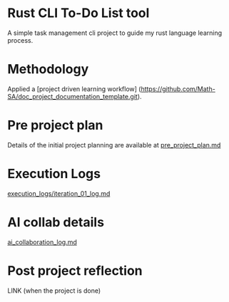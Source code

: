 # Rust CLI To-Do List tool
A simple task management cli project to guide my rust language learning process. 

# Methodology 
Applied a [project driven learning workflow] (https://github.com/Math-SA/doc_project_documentation_template.git).

# Pre project plan
Details of the initial project planning are available at [pre_project_plan.md](https://github.com/Math-SA/practice_rust_01_task_management_cli/blob/main/pre_project_plan.md)

# Execution Logs
[execution_logs/iteration_01_log.md](https://github.com/Math-SA/practice_rust_01_task_management_cli/blob/main/execution_logs/iteration_01_log.md) 

# AI collab details
[ai_collaboration_log.md](https://github.com/Math-SA/practice_rust_01_task_management_cli/blob/main/ai_collaboration_log.md)

# Post project reflection
LINK (when the project is done)
